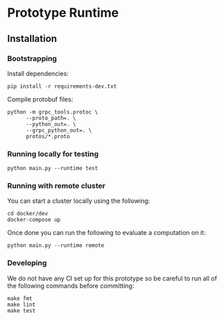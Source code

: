 # Prototype Runtime

## Installation

### Bootstrapping

Install dependencies:

```
pip install -r requirements-dev.txt
```

Compile protobuf files:

```
python -m grpc_tools.protoc \
      --proto_path=. \
      --python_out=. \
      --grpc_python_out=. \
      protos/*.proto
```

### Running locally for testing

```
python main.py --runtime test
```

### Running with remote cluster

You can start a cluster locally using the following:

```
cd docker/dev
docker-compose up
```

Once done you can run the following to evaluate a computation on it:

```
python main.py --runtime remote
```

### Developing

We do not have any CI set up for this prototype so be careful to run all of the following commands before committing:

```
make fmt
make lint
make test
```
